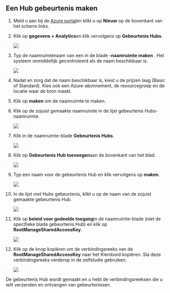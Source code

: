 ## <a name="create-an-event-hub"></a>Een Hub gebeurtenis maken

1. Meld u aan bij de [Azure portal][]en klikt u op **Nieuw** op de bovenkant van het scherm links.

2. Klik op **gegevens + Analytics**en klik vervolgens op **Gebeurtenis Hubs**.

    ![](./media/event-hubs-create-event-hub/create-event-hub9.png)

3. Typ de naamruimtenaam van een in de blade **-naamruimte maken** . Het systeem onmiddellijk gecontroleerd als de naam beschikbaar is.

    ![](./media/event-hubs-create-event-hub/create-event-hub1.png)

4. Nadat en zorg dat de naam beschikbaar is, kiest u de prijzen laag (Basic of Standard). Kies ook een Azure-abonnement, de resourcegroep en de locatie waar de bron maakt. 

2. Klik op **maken** om de naamruimte te maken.

6. Klik op de zojuist gemaakte naamruimte in de lijst gebeurtenis Hubs-naamruimte.      

    ![](./media/event-hubs-create-event-hub/create-event-hub2.png)

7. Klik in de naamruimte-blade **Gebeurtenis Hubs**.

    ![](./media/event-hubs-create-event-hub/create-event-hub3.png)

8. Klik op **Gebeurtenis Hub toevoegen**aan de bovenkant van het blad.

    ![](./media/event-hubs-create-event-hub/create-event-hub4.png)

3. Typ een naam voor de gebeurtenis Hub en klik vervolgens op **maken**.

    ![](./media/event-hubs-create-event-hub/create-event-hub5.png)

4. In de lijst met Hubs gebeurtenis, klikt u op de naam van de zojuist gemaakte gebeurtenis Hub. 

    ![](./media/event-hubs-create-event-hub/create-event-hub6.png)

5. Klik op **beleid voor gedeelde toegang**in de naamruimte-blade (niet de specifieke blade gebeurtenis Hub) en klik op **RootManageSharedAccessKey**.

    ![](./media/event-hubs-create-event-hub/create-event-hub7.png)

5. Klik op de knop kopiëren om de verbindingsreeks van de **RootManageSharedAccessKey** naar het Klembord kopiëren. Sla deze verbindingsreeks verderop in de zelfstudie gebruiken.

    ![](./media/event-hubs-create-event-hub/create-event-hub8.png)

De gebeurtenis Hub wordt gemaakt en u hebt de verbindingsreeksen die u wilt verzenden en ontvangen van gebeurtenissen.

[Azure portal]: https://portal.azure.com/
